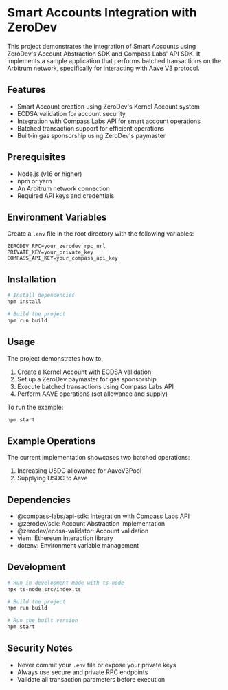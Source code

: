 # Smart Accounts Integration with ZeroDev

This project demonstrates the integration of Smart Accounts using ZeroDev's Account Abstraction SDK and Compass Labs' API SDK. It implements a sample application that performs batched transactions on the Arbitrum network, specifically for interacting with Aave V3 protocol.

## Features

- Smart Account creation using ZeroDev's Kernel Account system
- ECDSA validation for account security
- Integration with Compass Labs API for smart account operations
- Batched transaction support for efficient operations
- Built-in gas sponsorship using ZeroDev's paymaster

## Prerequisites

- Node.js (v16 or higher)
- npm or yarn
- An Arbitrum network connection
- Required API keys and credentials

## Environment Variables

Create a `.env` file in the root directory with the following variables:

```env
ZERODEV_RPC=your_zerodev_rpc_url
PRIVATE_KEY=your_private_key
COMPASS_API_KEY=your_compass_api_key
```

## Installation

```bash
# Install dependencies
npm install

# Build the project
npm run build
```

## Usage

The project demonstrates how to:
1. Create a Kernel Account with ECDSA validation
2. Set up a ZeroDev paymaster for gas sponsorship
3. Execute batched transactions using Compass Labs API
4. Perform AAVE operations (set allowance and supply)

To run the example:

```bash
npm start
```

## Example Operations

The current implementation showcases two batched operations:
1. Increasing USDC allowance for AaveV3Pool
2. Supplying USDC to Aave

## Dependencies

- @compass-labs/api-sdk: Integration with Compass Labs API
- @zerodev/sdk: Account Abstraction implementation
- @zerodev/ecdsa-validator: Account validation
- viem: Ethereum interaction library
- dotenv: Environment variable management

## Development

```bash
# Run in development mode with ts-node
npx ts-node src/index.ts

# Build the project
npm run build

# Run the built version
npm start
```

## Security Notes

- Never commit your `.env` file or expose your private keys
- Always use secure and private RPC endpoints
- Validate all transaction parameters before execution
